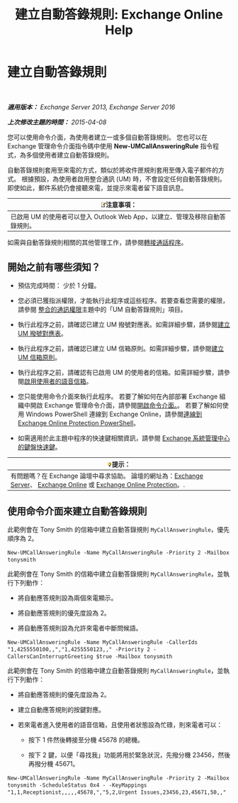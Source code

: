 ﻿---
title: '建立自動答錄規則: Exchange Online Help'
TOCTitle: 建立自動答錄規則
ms:assetid: 0976f8f2-3449-44f1-b0d1-20c91622e827
ms:mtpsurl: https://technet.microsoft.com/zh-tw/library/JJ898495(v=EXCHG.150)
ms:contentKeyID: 51409154
ms.date: 05/23/2018
mtps_version: v=EXCHG.150
ms.translationtype: MT
---

# 建立自動答錄規則

 

_**適用版本：** Exchange Server 2013, Exchange Server 2016_

_**上次修改主題的時間：** 2015-04-08_

您可以使用命令介面，為使用者建立一或多個自動答錄規則。 您也可以在 Exchange 管理命令介面指令碼中使用 **New-UMCallAnsweringRule** 指令程式，為多個使用者建立自動答錄規則。

自動答錄規則套用至來電的方式，類似於將收件匣規則套用至傳入電子郵件的方式。 根據預設，為使用者啟用整合通訊 (UM) 時，不會設定任何自動答錄規則。 即使如此，郵件系統仍會接聽來電，並提示來電者留下語音訊息。

<table>
<thead>
<tr class="header">
<th><img src="images/Bb124558.note(EXCHG.150).gif" title="注意事項" alt="注意事項" />注意事項：</th>
</tr>
</thead>
<tbody>
<tr class="odd">
<td>已啟用 UM 的使用者可以登入 Outlook Web App，以建立、管理及移除自動答錄規則。</td>
</tr>
</tbody>
</table>


如需與自動答錄規則相關的其他管理工作，請參閱[轉接通話程序](forwarding-calls-procedures-exchange-2013-help.md)。

## 開始之前有哪些須知？

  - 預估完成時間： 少於 1 分鐘。

  - 您必須已獲指派權限，才能執行此程序或這些程序。若要查看您需要的權限，請參閱 [整合的通訊權限](unified-messaging-permissions-exchange-2013-help.md)主題中的「UM 自動答錄規則」項目。

  - 執行此程序之前，請確認已建立 UM 撥號對應表。如需詳細步驟，請參閱[建立 UM 撥號對應表](create-a-um-dial-plan-exchange-2013-help.md)。

  - 執行此程序之前，請確認已建立 UM 信箱原則。如需詳細步驟，請參閱[建立 UM 信箱原則](create-a-um-mailbox-policy-exchange-2013-help.md)。

  - 執行此程序之前，請確認有已啟用 UM 的使用者的信箱。如需詳細步驟，請參閱[啟用使用者的語音信箱](enable-a-user-for-voice-mail-exchange-2013-help.md)。

  - 您只能使用命令介面來執行此程序。 若要了解如何在內部部署 Exchange 組織中開啟 Exchange 管理命令介面，請參閱[開啟命令介面。](https://technet.microsoft.com/zh-tw/library/dd638134\(v=exchg.150\))。 若要了解如何使用 Windows PowerShell 連線到 Exchange Online，請參閱[連線到 Exchange Online Protection PowerShell](https://go.microsoft.com/fwlink/p/?linkid=396554)。

  - 如需適用於此主題中程序的快速鍵相關資訊，請參閱 [Exchange 系統管理中心的鍵盤快速鍵](keyboard-shortcuts-in-the-exchange-admin-center-exchange-online-protection-help.md)。

<table>
<thead>
<tr class="header">
<th><img src="images/Bb124558.tip(EXCHG.150).gif" title="提示" alt="提示" />提示：</th>
</tr>
</thead>
<tbody>
<tr class="odd">
<td>有問題嗎？在 Exchange 論壇中尋求協助。 論壇的網址為：<a href="https://go.microsoft.com/fwlink/p/?linkid=60612">Exchange Server</a>、 <a href="https://go.microsoft.com/fwlink/p/?linkid=267542">Exchange Online</a> 或 <a href="https://go.microsoft.com/fwlink/p/?linkid=285351">Exchange Online Protection</a>。.</td>
</tr>
</tbody>
</table>


## 使用命令介面來建立自動答錄規則

此範例會在 Tony Smith 的信箱中建立自動答錄規則 `MyCallAnsweringRule`，優先順序為 2。

    New-UMCallAnsweringRule -Name MyCallAnsweringRule -Priority 2 -Mailbox tonysmith

此範例會在 Tony Smith 的信箱中建立自動答錄規則 `MyCallAnsweringRule`，並執行下列動作：

  - 將自動應答規則設為兩個來電顯示。

  - 將自動應答規則的優先度設為 2。

  - 將自動應答規則設為允許來電者中斷問候語。

<!-- end list -->

    New-UMCallAnsweringRule -Name MyCallAnsweringRule -CallerIds "1,4255550100,,","1,4255550123,," -Priority 2 -CallersCanInterruptGreeting $true -Mailbox tonysmith

此範例會在 Tony Smith 的信箱中建立自動答錄規則 `MyCallAnsweringRule`，並執行下列動作：

  -  
    將自動應答規則的優先度設為 2。

  -  
    建立自動應答規則的按鍵對應。

  -  
    若來電者進入使用者的語音信箱，且使用者狀態設為忙碌，則來電者可以：
    
      - 按下 1 件然後轉接至分機 45678 的總機。
    
      - 按下 2 鍵，以便「尋找我」功能將用於緊急狀況，先撥分機 23456，然後再撥分機 45671。

<!-- end list -->

    New-UMCallAnsweringRule -Name MyCallAnsweringRule -Priority 2 -Mailbox tonysmith -ScheduleStatus 0x4 - -KeyMappings "1,1,Receptionist,,,,,45678,","5,2,Urgent Issues,23456,23,45671,50,,"

